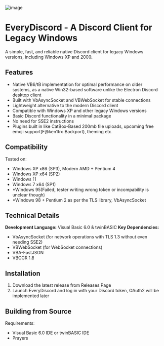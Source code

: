 ![image](https://github.com/user-attachments/assets/b3d5481f-5e75-4626-bd70-f636d41a54d5)
# EveryDiscord - A Discord Client for Legacy Windows

A simple, fast, and reliable native Discord client for legacy Windows versions, including Windows XP and 2000.

## Features

- Native VB6/tB implementation for optimal performance on older systems, as a native Win32-based software unlike the Electron Discord desktop client
- Built with VbAsyncSocket and VBWebSocket for stable connections
- Lightweight alternative to the modern Discord client
- Compatible with Windows XP and other legacy Windows versions
- Basic Discord functionality in a minimal package
- No need for SSE2 instructions
- Plugins built in like CatBox-Based 200mb file uploads, upcoming free emoji support(F@ken1tro Backport), theming etc.

## Compatibility

Tested on:
- Windows XP x86 (SP3), Modern AMD + Pentium 4
- Windows XP x64 (SP2)
- Windows 11
- Windows 7 x64 (SP1)
- *Windows 95(Failed, tester writing wrong token or incompability is unclear though)
- *Windows 98 + Pentium 2 as per the TLS library, VbAsyncSocket

## Technical Details

**Development Language:** Visual Basic 6.0  & twinBASIC
**Key Dependencies:**
- VbAsyncSocket (for network operations with TLS 1.3 without even needing SSE2)
- VBWebSocket (for WebSocket connections)
- VBA-FastJSON
- VBCCR 1.8

## Installation

1. Download the latest release from Releases Page
2. Launch EveryDiscord and log in with your Discord token, OAuth2 will be implemented later

## Building from Source

Requirements:
- Visual Basic 6.0 IDE or twinBASIC IDE
- Prayers
